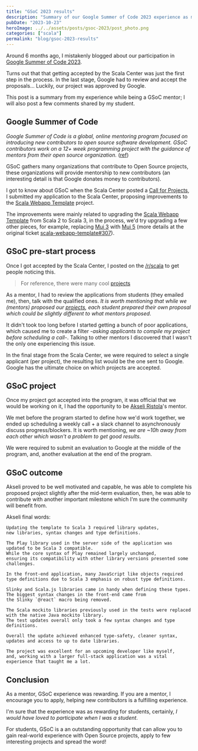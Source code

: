 ```yaml
---
title: "GSoC 2023 results"
description: "Summary of our Google Summer of Code 2023 experience as mentors, working with a student to upgrade the Scala Webapp Template from Scala 2 to Scala 3."
pubDate: "2023-10-23"
heroImage: ../../assets/posts/gsoc-2023/post_photo.png
categories: ["scala"]
permalink: "blog/gsoc-2023-results"
---
```


Around 6 months ago, I mistakenly blogged about our participation in [Google Summer of Code 2023](https://wiringbits.net/scala/2023/03/13/gsoc-2023.html).

Turns out that that getting accepted by the Scala Center was just the first step in the process. In the last stage, Google had to review and accept the proposals... Luckily, our project was approved by Google.

This post is a summary from my experience while being a GSoC mentor; I will also post a few comments shared by my student.

## Google Summer of Code

_Google Summer of Code is a global, online mentoring program focused on introducing new contributors to open source software development. GSoC contributors work on a 12+ week programming project with the guidance of mentors from their open source organization._ ([ref](https://summerofcode.withgoogle.com/about))

GSoC gathers many organizations that contribute to Open Source projects, these organizations will provide mentorship to new contributors (an interesting detail is that Google donates money to contributors).

I got to know about GSoC when the Scala Center posted a [Call for Projects](https://scala-lang.org/blog-detail/2023/01/23/gsoc-2023.html), I submitted my application to the Scala Center, proposing improvements to the [Scala Webapp Template](https://github.com/wiringbits/scala-webapp-template) project.

The improvements were mainly related to upgrading the [Scala Webapp Template](https://github.com/wiringbits/scala-webapp-template) from Scala 2 to Scala 3, in the process, we'd try upgrading a few other pieces, for example, replacing [Mui 3](https://v3.mui.com) with [Mui 5](https://mui.com) (more details at the original ticket [scala-webapp-template#307](https://github.com/wiringbits/scala-webapp-template/issues/307)).

## GSoC pre-start process

Once I got accepted by the Scala Center, I posted on the [/r/scala](https://old.reddit.com/r/scala/comments/11ra0o0/inviting_students_to_participate_on_google_summer/) to get people noticing this.

> For reference, there were many cool [projects](https://github.com/scalacenter/GoogleSummerOfCode/tree/bbd6c794a6d55362f8f5067627736193c0c3e9af)

As a mentor, I had to review the applications from students (they emailed me), then, talk with the qualified ones. _It is worth mentioning that while we (mentors) proposed our [projects](https://github.com/scalacenter/GoogleSummerOfCode/tree/bbd6c794a6d55362f8f5067627736193c0c3e9af), each student prepared their own proposal which could be slightly different to what mentors proposed_.

It didn't took too long before I started getting a bunch of poor applications, which caused me to create a filter -_asking applicants to compile my project before scheduling a call_-. Talking to other mentors I discovered that I wasn't the only one experiencing this issue.

In the final stage from the Scala Center, we were required to select a single applicant (per project), the resulting list would be the one sent to Google. Google has the ultimate choice on which projects are accepted.

## GSoC project

Once my project got accepted into the program, it was official that we would be working on it, I had the opportunity to be [Akseli Ristola](https://github.com/akseliristola)'s mentor.

We met before the program started to define how we'd work together, we ended up scheduling a weekly call + a slack channel to asynchronously discuss progress/blockers. It is worth mentioning, _we are ~10h away from each other which wasn't a problem to get good results_.

We were required to submit an evaluation to Google at the middle of the program, and, another evaluation at the end of the program.

## GSoC outcome

Akseli proved to be well motivated and capable, he was able to complete his proposed project slightly after the mid-term evaluation, then, he was able to contribute with another important milestone which I'm sure the community will benefit from.

Akseli final words:

```
Updating the template to Scala 3 required library updates,
new libraries, syntax changes and type definitions.

The Play library used in the server side of the application was updated to be Scala 3 compatible.
While the core syntax of Play remained largely unchanged,
ensuring its compatibility with other library versions presented some challenges.

In the front-end application, many JavaScript like objects required
type definitions due to Scala 3 emphasis on robust type definitions.

Slinky and Scala.js libraries came in handy when defining these types.
The biggest syntax changes in the front-end came from
the Slinky `@react` macro being removed.

The Scala mockito libraries previously used in the tests were replaced
with the native Java mockito library.
The test updates overall only took a few syntax changes and type definitions.

Overall the update achieved enhanced type-safety, cleaner syntax,
updates and access to up to date libraries.

The project was excellent for an upcoming developer like myself,
and, working with a larger full-stack application was a vital experience that taught me a lot.
```

## Conclusion

As a mentor, GSoC experience was rewarding. If you are a mentor, I encourage you to apply, helping new contributors is a fulfilling experience.

I'm sure that the experience was as rewarding for students, certainly, _I would have loved to participate when I was a student_.

For students, GSoC is a an outstanding opportunity that can allow you to gain real-world experience with Open Source projects, apply to few interesting projects and spread the word!
